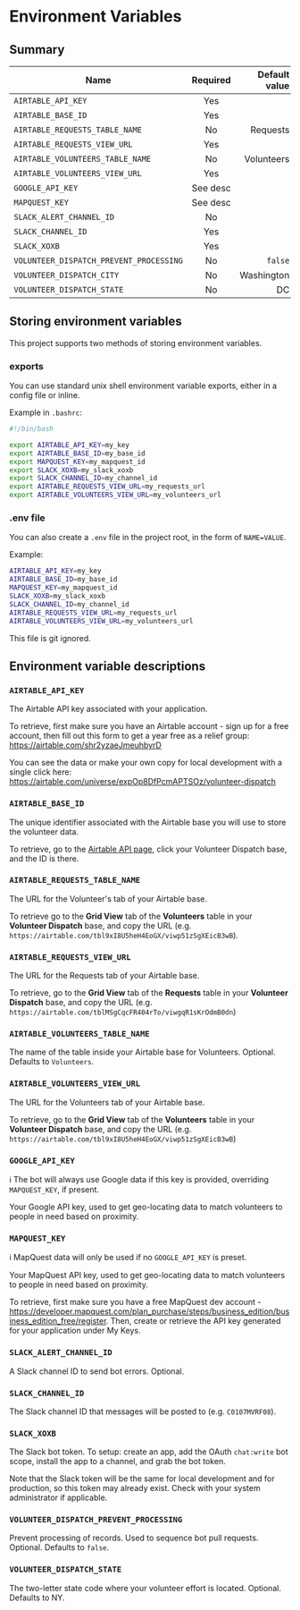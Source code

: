 # Environment Variables

## Summary

| Name                                    | Required | Default value |
| --------------------------------------- |:--------:| -------------:|
| `AIRTABLE_API_KEY`                      | Yes      |               |
| `AIRTABLE_BASE_ID`                      | Yes      |               |
| `AIRTABLE_REQUESTS_TABLE_NAME`          | No       | Requests      |
| `AIRTABLE_REQUESTS_VIEW_URL`            | Yes      |               |
| `AIRTABLE_VOLUNTEERS_TABLE_NAME`        | No       | Volunteers    |
| `AIRTABLE_VOLUNTEERS_VIEW_URL`          | Yes      |               |
| `GOOGLE_API_KEY`                        | See desc |               |
| `MAPQUEST_KEY`                          | See desc |               |
| `SLACK_ALERT_CHANNEL_ID`                | No       |               |
| `SLACK_CHANNEL_ID`                      | Yes      |               |
| `SLACK_XOXB`                            | Yes      |               |
| `VOLUNTEER_DISPATCH_PREVENT_PROCESSING` | No       | `false`       |
| `VOLUNTEER_DISPATCH_CITY`              | No       | Washington            |
| `VOLUNTEER_DISPATCH_STATE`              | No       | DC            |

## Storing environment variables

This project supports two methods of storing environment variables.

### exports

You can use standard unix shell environment variable exports, either in
a config file or inline.

Example in `.bashrc`:

```bash
#!/bin/bash

export AIRTABLE_API_KEY=my_key
export AIRTABLE_BASE_ID=my_base_id
export MAPQUEST_KEY=my_mapquest_id
export SLACK_XOXB=my_slack_xoxb
export SLACK_CHANNEL_ID=my_channel_id
export AIRTABLE_REQUESTS_VIEW_URL=my_requests_url
export AIRTABLE_VOLUNTEERS_VIEW_URL=my_volunteers_url
```

### .env file

You can also create a `.env` file in the project root, in the form of
`NAME=VALUE`.

Example:

```sh
AIRTABLE_API_KEY=my_key
AIRTABLE_BASE_ID=my_base_id
MAPQUEST_KEY=my_mapquest_id
SLACK_XOXB=my_slack_xoxb
SLACK_CHANNEL_ID=my_channel_id
AIRTABLE_REQUESTS_VIEW_URL=my_requests_url
AIRTABLE_VOLUNTEERS_VIEW_URL=my_volunteers_url
```

This file is git ignored.

## Environment variable descriptions

### `AIRTABLE_API_KEY`

The Airtable API key associated with your application.

To retrieve, first make sure you have an Airtable account - sign up for
a free account, then fill out this form to get a year free as a relief
group: https://airtable.com/shr2yzaeJmeuhbyrD

You can see the data or make your own copy for
local development with a single click here:
https://airtable.com/universe/expOp8DfPcmAPTSOz/volunteer-dispatch

### `AIRTABLE_BASE_ID`

The unique identifier associated with the Airtable base you will use to
store the volunteer data.

To retrieve, go to the [Airtable API page](https://airtable.com/api),
click your Volunteer Dispatch base, and the ID is there.

### `AIRTABLE_REQUESTS_TABLE_NAME`

The URL for the Volunteer's tab of your Airtable base.

To retrieve go to the **Grid View** tab of the **Volunteers** table
in your **Volunteer Dispatch** base, and copy the URL (e.g.
`https://airtable.com/tbl9xI8U5heH4EoGX/viwp51zSgXEicB3wB`).

### `AIRTABLE_REQUESTS_VIEW_URL`

The URL for the Requests tab of your Airtable base.

To retrieve, go to the **Grid View** tab of the **Requests**
table in your **Volunteer Dispatch** base, and copy the URL (e.g.
`https://airtable.com/tblMSgCqcFR404rTo/viwgqR1sKrOdmB0dn`)

### `AIRTABLE_VOLUNTEERS_TABLE_NAME`

The name of the table inside your Airtable base for Volunteers.
Optional. Defaults to `Volunteers`.

### `AIRTABLE_VOLUNTEERS_VIEW_URL`

The URL for the Volunteers tab of your Airtable base.

To retrieve, go to the **Grid View** tab of the **Volunteers**
table in your **Volunteer Dispatch** base, and copy the URL (e.g.
`https://airtable.com/tbl9xI8U5heH4EoGX/viwp51zSgXEicB3wB`)

### `GOOGLE_API_KEY`

ℹ️ The bot will always use Google data if this key is provided,
overriding `MAPQUEST_KEY`, if present.

Your Google API key, used to get geo-locating data to match volunteers
to people in need based on proximity.

### `MAPQUEST_KEY`

ℹ️  MapQuest data will only be used if no `GOOGLE_API_KEY` is preset.

Your MapQuest API key, used to get geo-locating data to match volunteers
to people in need based on proximity.

To retrieve, first make sure you have a free MapQuest dev account -
https://developer.mapquest.com/plan_purchase/steps/business_edition/business_edition_free/register.
Then, create or retrieve the API key generated for your application
under My Keys.

### `SLACK_ALERT_CHANNEL_ID`

A Slack channel ID to send bot errors. Optional.

### `SLACK_CHANNEL_ID`

The Slack channel ID that messages will be posted to (e.g. `C0107MVRF08`).

### `SLACK_XOXB`

The Slack bot token. To setup: create an app, add the OAuth `chat:write` bot
scope, install the app to a channel, and grab the bot token.

Note that the Slack token will be the same for local development and
for production, so this token may already exist. Check with your system
administrator if applicable.

### `VOLUNTEER_DISPATCH_PREVENT_PROCESSING`

Prevent processing of records. Used to sequence bot pull requests.
Optional. Defaults to `false`.

### `VOLUNTEER_DISPATCH_STATE`

The two-letter state code where your volunteer effort is located.
Optional. Defaults to NY.
